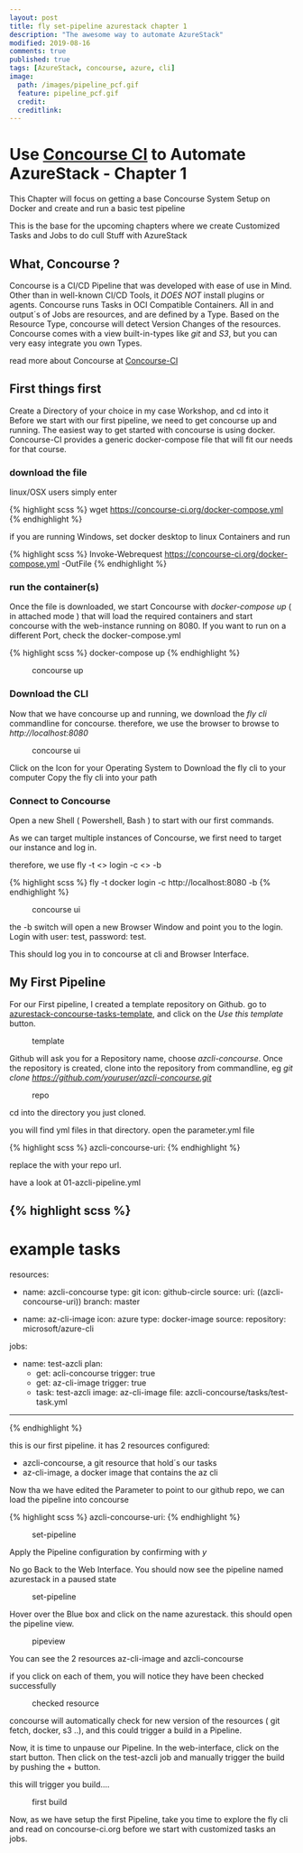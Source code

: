 ```yaml
---
layout: post
title: fly set-pipeline azurestack chapter 1
description: "The awesome way to automate AzureStack"
modified: 2019-08-16
comments: true
published: true
tags: [AzureStack, concourse, azure, cli]
image:
  path: /images/pipeline_pcf.gif
  feature: pipeline_pcf.gif
  credit: 
  creditlink: 
---
```


# Use [Concourse CI](https://concourse-ci.org/) to Automate AzureStack - Chapter 1

This Chapter will focus on getting a base Concourse System Setup on Docker and create and run a basic test pipeline

This is the base for the upcoming chapters where we create Customized Tasks and Jobs to do cull Stuff with AzureStack

## What, Concourse ?

Concourse is a CI/CD Pipeline that was developed with ease of use in Mind.
Other than in well-known CI/CD Tools, it *DOES NOT* install plugins or agents.
Concourse runs Tasks in OCI Compatible Containers.
All in and output´s of Jobs are resources, and are defined by a Type.
Based on the Resource Type, concourse will detect Version Changes of the resources. Concourse comes with a view built-in-types like *git* and *S3*, but you can very easy integrate you own Types.

read more about Concourse at [Concourse-CI](https://concourse-ci.org/docs.html)

## First things first

Create a Directory of your choice in my case Workshop, and cd into it
Before we start with our first pipeline, we need to get concourse up and running.
The easiest way to get started with concourse is using docker.
Concourse-CI provides a generic docker-compose file that will fit our needs for that course.

### download the file

linux/OSX users simply enter

{% highlight scss %}
wget https://concourse-ci.org/docker-compose.yml
{% endhighlight %}

if you are running Windows, set docker desktop to linux Containers and run

{% highlight scss %}
Invoke-Webrequest https://concourse-ci.org/docker-compose.yml -OutFile 
{% endhighlight %}

### run the container(s)
Once the file is downloaded, we start Concourse with
*docker-compose up* ( in attached mode )
that will load the required containers and start concourse with the web-instance running on 8080.
If you want to run on a different Port, check the docker-compose.yml

{% highlight scss %}
docker-compose up
{% endhighlight %}

<figure class="full">
	<img src="/images/concourse-up.gif" alt="">
	<figcaption>concourse up</figcaption>
</figure>

### Download the CLI
Now that we have concourse up and running, we download the *fly cli* commandline for concourse. therefore, we use the browser to browse to *http://localhost:8080*

<figure class="full">
	<img src="/images/concourse_fly_1.png" alt="">
	<figcaption>concourse ui</figcaption>
</figure>

Click on the Icon for your Operating System to Download the fly cli to your computer
Copy the fly cli into your path

### Connect to Concourse 
Open a new Shell ( Powershell, Bash ) to start with our first commands.

As we can target multiple instances of Concourse, we first need to target our instance and log in.

therefore, we use fly -t <<targetname>> login -c <<url>> -b

{% highlight scss %}
fly -t docker login -c http://localhost:8080 -b
{% endhighlight %}

<figure class="full">
	<img src="/images/concourse-login.png" alt="">
	<figcaption>concourse ui</figcaption>
</figure>

the -b switch will open a new Browser Window and point you to the login.
Login with user: test, password: test.

This should log you in to concourse at cli and Browser Interface.

## My First Pipeline

For our First pipeline, I created a template repository on Github.
go to [azurestack-concourse-tasks-template](https://github.com/bottkars/azurestack-concourse-tasks-template), and click on the *Use this template* button.

<figure class="full">
	<img src="/images/use-this-template.png" alt="">
	<figcaption>template</figcaption>
</figure>

Github will ask you for a Repository name, choose *azcli-concourse*.
Once the repository is created, clone into the repository from commandline, eg *git clone https://github.com/youruser/azcli-concourse.git*

<figure class="full">
	<img src="/images/clone-repo.png" alt="">
	<figcaption>repo</figcaption>
</figure>

cd into the directory you just cloned.

you will find yml files in that directory. open the parameter.yml file

{% highlight scss %}
azcli-concourse-uri: <your github repo>
{% endhighlight %}

replace the *<your github repo>* with your repo url.

have a look at 01-azcli-pipeline.yml

{% highlight scss %}
---
# example tasks
resources:
- name: azcli-concourse
  type: git
  icon: github-circle
  source: 
    uri: ((azcli-concourse-uri))
    branch: master

- name: az-cli-image
  icon: azure
  type: docker-image
  source: 
    repository: microsoft/azure-cli

jobs:
- name: test-azcli 
  plan:
  - get: acli-concourse
    trigger: true
  - get: az-cli-image
    trigger: true
  - task: test-azcli
    image: az-cli-image
    file: azcli-concourse/tasks/test-task.yml

---
{% endhighlight %}

this is our first pipeline. it has 2 resources configured:
- azcli-concourse, a git resource that hold´s our tasks
- az-cli-image, a docker image that contains the az cli

Now tha we have edited the Parameter to point to our github repo, we can load the pipeline into concourse

{% highlight scss %}
azcli-concourse-uri: <your github repo>
{% endhighlight %}

<figure class="full">
	<img src="/images/set-pipeline.png" alt="">
	<figcaption>set-pipeline</figcaption>
</figure>

Apply the Pipeline configuration by confirming with *y*

No go Back to the Web Interface. You should now see the pipeline named azurestack in a paused state

<figure class="full">
	<img src="/images/pipe-1.png" alt="">
	<figcaption>set-pipeline</figcaption>
</figure>

Hover over the Blue box and click on the name azurestack.
this should open the pipeline view.

<figure class="full">
	<img src="/images/pipeview1.png" alt="">
	<figcaption>pipeview</figcaption>
</figure>

You can see the 2 resources az-cli-image and azcli-concourse

if you click on each of them, you will notice they have been checked successfully

<figure class="full">
	<img src="/images/checked.png" alt="">
	<figcaption>checked resource</figcaption>
</figure>

concourse will automatically check for new version of the resources  ( git fetch, docker, s3 ..), and this could trigger a build in a Pipeline.

Now, it is time to unpause our Pipeline. In  the web-interface, click on the start button. Then click on the test-azcli job and manually trigger the build by pushing the + button.

this will trigger you build....

<figure class="full">
	<img src="/images/first-build.gif" alt="">
	<figcaption>first build</figcaption>
</figure>

Now, as we have setup the first Pipeline, take you time to explore the fly cli and read on concourse-ci.org before we start with customized tasks an jobs.